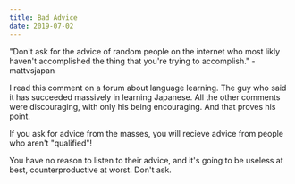 ```yaml
---
title: Bad Advice
date: 2019-07-02
---
```


"Don't ask for the advice of random people on the internet who most likly haven't accomplished the thing that you're trying to accomplish." - mattvsjapan

I read this comment on a forum about language learning. The guy who said it has succeeded massively in learning Japanese. All the other comments were discouraging, with only his being encouraging. And that proves his point.

If you ask for advice from the masses, you will recieve advice from people who aren't "qualified"!

You have no reason to listen to their advice, and it's going to be useless at best, counterproductive at worst. Don't ask.
